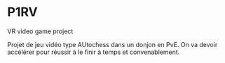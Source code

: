 # P1RV
VR video game project

Projet de jeu vidéo type AUtochess dans un donjon en PvE.
On va devoir accélérer pour réussir à le finir à temps et convenablement.
